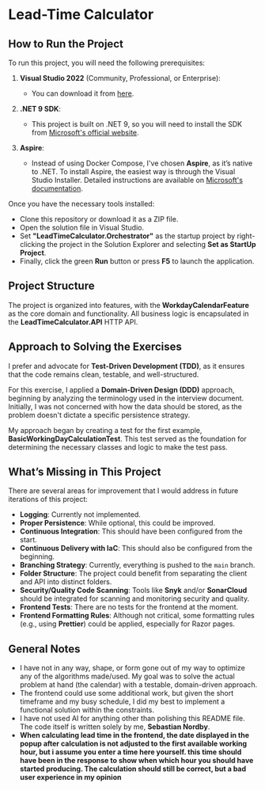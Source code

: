 # Lead-Time Calculator

## How to Run the Project

To run this project, you will need the following prerequisites:

1. **Visual Studio 2022** (Community, Professional, or Enterprise):

   - You can download it from [here](https://visualstudio.microsoft.com/downloads/).

2. **.NET 9 SDK**:

   - This project is built on .NET 9, so you will need to install the SDK from [Microsoft's official website](https://dotnet.microsoft.com/en-us/download/dotnet/9.0).

3. **Aspire**:
   - Instead of using Docker Compose, I've chosen **Aspire**, as it’s native to .NET. To install Aspire, the easiest way is through the Visual Studio Installer. Detailed instructions are available on [Microsoft's documentation](https://learn.microsoft.com/en-us/dotnet/aspire/fundamentals/setup-tooling?tabs=windows&pivots=visual-studio).

Once you have the necessary tools installed:

- Clone this repository or download it as a ZIP file.
- Open the solution file in Visual Studio.
- Set **"LeadTimeCalculator.Orchestrator"** as the startup project by right-clicking the project in the Solution Explorer and selecting **Set as StartUp Project**.
- Finally, click the green **Run** button or press **F5** to launch the application.

## Project Structure

The project is organized into features, with the **WorkdayCalendarFeature** as the core domain and functionality. All business logic is encapsulated in the **LeadTimeCalculator.API** HTTP API.

## Approach to Solving the Exercises

I prefer and advocate for **Test-Driven Development (TDD)**, as it ensures that the code remains clean, testable, and well-structured.

For this exercise, I applied a **Domain-Driven Design (DDD)** approach, beginning by analyzing the terminology used in the interview document. Initially, I was not concerned with how the data should be stored, as the problem doesn't dictate a specific persistence strategy.

My approach began by creating a test for the first example, **BasicWorkingDayCalculationTest**. This test served as the foundation for determining the necessary classes and logic to make the test pass.

## What’s Missing in This Project

There are several areas for improvement that I would address in future iterations of this project:

- **Logging**: Currently not implemented.
- **Proper Persistence**: While optional, this could be improved.
- **Continuous Integration**: This should have been configured from the start.
- **Continuous Delivery with IaC**: This should also be configured from the beginning.
- **Branching Strategy**: Currently, everything is pushed to the `main` branch.
- **Folder Structure**: The project could benefit from separating the client and API into distinct folders.
- **Security/Quality Code Scanning**: Tools like **Snyk** and/or **SonarCloud** should be integrated for scanning and monitoring security and quality.
- **Frontend Tests**: There are no tests for the frontend at the moment.
- **Frontend Formatting Rules**: Although not critical, some formatting rules (e.g., using **Prettier**) could be applied, especially for Razor pages.

## General Notes

- I have not in any way, shape, or form gone out of my way to optimize any of the algorithms made/used. My goal was to solve the actual problem at hand (the calendar) with a testable, domain-driven approach.
- The frontend could use some additional work, but given the short timeframe and my busy schedule, I did my best to implement a functional solution within the constraints.
- I have not used AI for anything other than polishing this README file. The code itself is written solely by me, **Sebastian Nordby**.
- **When calculating lead time in the frontend, the date displayed in the popup after calculation is not adjusted to the first available working hour, but i assume you enter a time here yourself.
  this time should have been in the response to show when which hour you should have started producing. The calculation should still be correct, but a bad user experience in my opinion**
